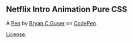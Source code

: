 Netflix Intro Animation Pure CSS
--------------------------------


A [Pen](https://codepen.io/bgoonz/pen/abVmyxW) by [Bryan C Guner](https://codepen.io/bgoonz) on [CodePen](https://codepen.io).

[License](https://codepen.io/license/pen/abVmyxW).